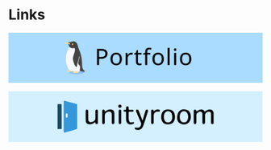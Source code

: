 # Links
[![Portfolio](https://raw.githubusercontent.com/guinpen98/guinpen98/main/Picture/portfolio.svg)](https://guinpen98.github.io/VuePress/)

[![unityroom](https://raw.githubusercontent.com/guinpen98/guinpen98/main/Picture/unityroom.svg)](https://unityroom.com/users/wg4v329mc1lrdohjey8i)

<!--
**guinpen98/guinpen98** is a ✨ _special_ ✨ repository because its `README.md` (this file) appears on your GitHub profile.

Here are some ideas to get you started:

- 🔭 I’m currently working on ...
- 🌱 I’m currently learning ...
- 👯 I’m looking to collaborate on ...
- 🤔 I’m looking for help with ...
- 💬 Ask me about ...
- 📫 How to reach me: ...
- 😄 Pronouns: ...
- ⚡ Fun fact: ...
-->
